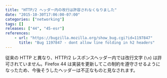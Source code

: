 ```yaml
---
title: "HTTP/2 ヘッダー内の改行は許容されなくなりました"
date: "2015-10-30T17:06:00-07:00"
categories: ["networking"]
tags: []
releases: ["44", "45-esr"]
references:
    - url: "https://bugzilla.mozilla.org/show_bug.cgi?id=1197847"
      title: "Bug 1197847 - dont allow line folding in h2 headers"
---
```

従来の HTTP と異なり、HTTP/2 レスポンスヘッダー内では改行文字 (`\n`) は許可されていません。Firefox 44 は実装を更新してこの制約を遵守させるようになったため、今後そうしたヘッダーは不正なものと見なされます。
